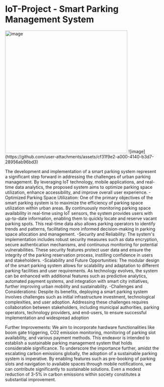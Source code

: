 # IoT-Project - Smart Parking Management System
<img width="399" alt="image" src="https://github.com/user-attachments/assets/8ae076e4-dd02-4a5a-88e8-98a4c16587c1">
![image](https://github.com/user-attachments/assets/cf31f9e2-a000-4140-b3d7-28956ab96bd3)


The development and implementation of a smart parking system represent a significant step forward in addressing the challenges of urban parking management. By leveraging IoT technology, mobile applications, and real-time data analytics, the proposed system aims to optimize parking space utilization, enhance accessibility, and improve overall user experience. 
-Optimized Parking Space Utilization: One of the primary objectives of the smart parking system is to maximize the efficiency of parking space utilization within urban areas. By continuously monitoring parking space availability in real-time using IoT sensors, the system provides users with up-to-date information, enabling them to quickly locate and reserve vacant parking spots. This real-time data also allows parking operators to identify trends and patterns, facilitating more informed decision-making in parking space allocation and management. 
-Security and Reliability: The system's implementation includes robust security measures such as data encryption, secure authentication mechanisms, and continuous monitoring for potential vulnerabilities. These security features protect user data and ensure the integrity of the parking reservation process, instilling confidence in users and stakeholders. 
-Scalability and Future Opportunities: The modular design of the smart parking system allows for scalability and adaptation to different parking facilities and user requirements. As technology evolves, the system can be enhanced with additional features such as predictive analytics, automated payment systems, and integration with smart city initiatives, further improving urban mobility and sustainability. 
-Challenges and Considerations: Despite its benefits, deploying a smart parking system involves challenges such as initial infrastructure investment, technological complexities, and user adoption. Addressing these challenges requires collaboration between stakeholders, including municipal authorities, parking operators, technology providers, and end-users, to ensure successful implementation and widespread adoption


Further Improvements:
We aim to incorporate hardware functionalities like boom gate triggering, CO2 emission monitoring, monitoring of parking slot availability, and various payment methods. This endeavor is intended to establish a sustainable parking management system that holds considerable significance. To underscore the importance further, amidst the escalating carbon emissions globally, the adoption of a sustainable parking system is imperative. By enabling features such as pre-booking of parking slots and navigation to available spaces through mobile notifications, we can contribute significantly to sustainable solutions. Even a modest reduction of 3-5% in carbon emissions within society constitutes a substantial improvement.
